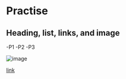 # Practise

## Heading, list, links, and image

-P1
-P2
-P3


![image](https://images.unsplash.com/photo-1531030874896-fdef6826f2f7?w=400&auto=format&fit=crop&q=60&ixlib=rb-4.0.3&ixid=M3wxMjA3fDB8MHxzZWFyY2h8OHx8Z2l0fGVufDB8fDB8fHww)

[link](https://unsplash.com/s/photos/git)
